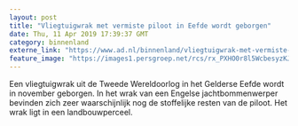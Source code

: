 ```yaml
---
layout: post
title: "Vliegtuigwrak met vermiste piloot in Eefde wordt geborgen"
date: Thu, 11 Apr 2019 17:39:37 GMT
category: binnenland
externe_link: "https://www.ad.nl/binnenland/vliegtuigwrak-met-vermiste-piloot-in-eefde-wordt-geborgen~ad0442a6/"
feature_image: "https://images1.persgroep.net/rcs/rx_PXHO0r8l5WcbesyzKJTGKKWw/diocontent/145295455/_fitwidth/400/?appId=21791a8992982cd8da851550a453bd7f&quality=0.7"
---
```


Een vliegtuigwrak uit de Tweede Wereldoorlog in het Gelderse Eefde wordt in november geborgen. In het wrak van een Engelse jachtbommenwerper bevinden zich zeer waarschijnlijk nog de stoffelijke resten van de piloot. Het wrak ligt in een landbouwperceel.
